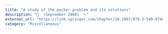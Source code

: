 ```yaml
---
title: "A study of the packer problem and its solutions"
description: "📓  (September 2008)  ⭐"
external_url: "https://link.springer.com/chapter/10.1007/978-3-540-87403-4_6"
category: "Miscellaneous"
---
```

